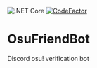 ![.NET Core](https://github.com/AbdShullah/OsuFriendBot/workflows/.NET%20Core/badge.svg)
[![CodeFactor](https://www.codefactor.io/repository/github/abdshullah/osufriendbot/badge)](https://www.codefactor.io/repository/github/abdshullah/osufriendbot)
# OsuFriendBot
Discord osu! verification bot
